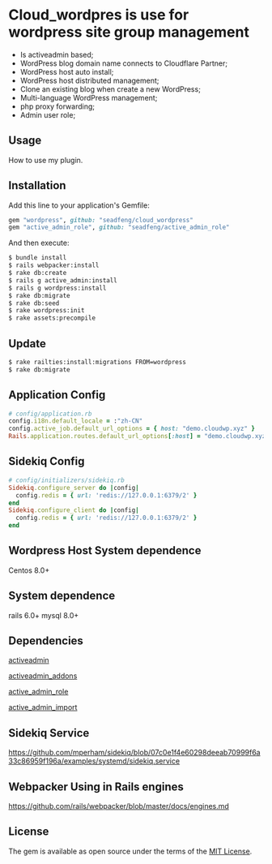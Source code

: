 # Cloud_wordpres is use for wordpress site group management

* Is activeadmin based;
* WordPress blog domain name connects to Cloudflare Partner;
* WordPress host auto install;
* WordPress host distributed management;
* Clone an existing blog when create a new WordPress;
* Multi-language WordPress management;
* php proxy forwarding;
* Admin user role;


## Usage
How to use my plugin.

## Installation
Add this line to your application's Gemfile:

```ruby
gem "wordpress", github: "seadfeng/cloud_wordpress"
gem "active_admin_role", github: "seadfeng/active_admin_role"
```

And then execute:
```bash
$ bundle install 
$ rails webpacker:install
$ rake db:create
$ rails g active_admin:install
$ rails g wordpress:install
$ rake db:migrate
$ rake db:seed
$ rake wordpress:init
$ rake assets:precompile
```

## Update 

```bash
$ rake railties:install:migrations FROM=wordpress
$ rake db:migrate
```

## Application Config

```ruby
# config/application.rb
config.i18n.default_locale = :"zh-CN"
config.active_job.default_url_options = { host: "demo.cloudwp.xyz" }
Rails.application.routes.default_url_options[:host] = "demo.cloudwp.xyz"
```

## Sidekiq Config
```ruby
# config/initializers/sidekiq.rb
Sidekiq.configure_server do |config|
  config.redis = { url: 'redis://127.0.0.1:6379/2' } 
end
Sidekiq.configure_client do |config|
  config.redis = { url: 'redis://127.0.0.1:6379/2' }
end
```

## Wordpress Host System dependence
Centos 8.0+

## System dependence
rails 6.0+
mysql 8.0+

## Dependencies

[activeadmin](https://github.com/activeadmin/activeadmin)

[activeadmin_addons](https://github.com/platanus/activeadmin_addons)

[active_admin_role](https://github.com/seadfeng/active_admin_role)

[active_admin_import](https://github.com/activeadmin-plugins/active_admin_import)


## Sidekiq Service

https://github.com/mperham/sidekiq/blob/07c0e1f4e60298deeab70999f6a33c86959f196a/examples/systemd/sidekiq.service

## Webpacker Using in Rails engines

https://github.com/rails/webpacker/blob/master/docs/engines.md

## License
The gem is available as open source under the terms of the [MIT License](https://opensource.org/licenses/MIT).

